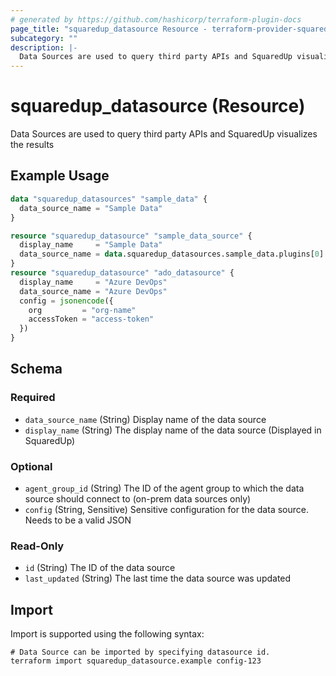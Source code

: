 ```yaml
---
# generated by https://github.com/hashicorp/terraform-plugin-docs
page_title: "squaredup_datasource Resource - terraform-provider-squaredup"
subcategory: ""
description: |-
  Data Sources are used to query third party APIs and SquaredUp visualizes the results
---
```


# squaredup_datasource (Resource)

Data Sources are used to query third party APIs and SquaredUp visualizes the results

## Example Usage

```terraform
data "squaredup_datasources" "sample_data" {
  data_source_name = "Sample Data"
}

resource "squaredup_datasource" "sample_data_source" {
  display_name     = "Sample Data"
  data_source_name = data.squaredup_datasources.sample_data.plugins[0].display_name
}
resource "squaredup_datasource" "ado_datasource" {
  display_name     = "Azure DevOps"
  data_source_name = "Azure DevOps"
  config = jsonencode({
    org         = "org-name"
    accessToken = "access-token"
  })
}
```

<!-- schema generated by tfplugindocs -->
## Schema

### Required

- `data_source_name` (String) Display name of the data source
- `display_name` (String) The display name of the data source (Displayed in SquaredUp)

### Optional

- `agent_group_id` (String) The ID of the agent group to which the data source should connect to (on-prem data sources only)
- `config` (String, Sensitive) Sensitive configuration for the data source. Needs to be a valid JSON

### Read-Only

- `id` (String) The ID of the data source
- `last_updated` (String) The last time the data source was updated

## Import

Import is supported using the following syntax:

```shell
# Data Source can be imported by specifying datasource id.
terraform import squaredup_datasource.example config-123
```
